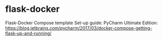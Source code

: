 # flask-docker

Flask-Docker Compose template
Set-up guide: PyCharm Ultimate Edition: https://blog.jetbrains.com/pycharm/2017/03/docker-compose-getting-flask-up-and-running/
